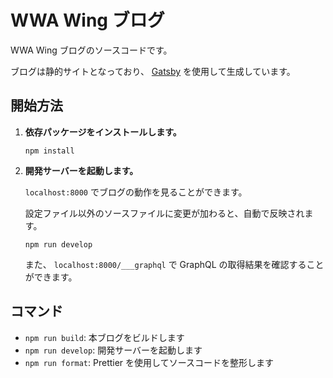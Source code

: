 # WWA Wing ブログ

WWA Wing ブログのソースコードです。

ブログは静的サイトとなっており、 [Gatsby](https://www.gatsbyjs.org/) を使用して生成しています。

## 開始方法

1.  **依存パッケージをインストールします。**

    ```shell
    npm install
    ```

2.  **開発サーバーを起動します。**

    `localhost:8000` でブログの動作を見ることができます。

    設定ファイル以外のソースファイルに変更が加わると、自動で反映されます。

    ```shell
    npm run develop
    ```

    また、 `localhost:8000/___graphql` で GraphQL の取得結果を確認することができます。

## コマンド
- `npm run build`: 本ブログをビルドします
- `npm run develop`: 開発サーバーを起動します
- `npm run format`: Prettier を使用してソースコードを整形します
